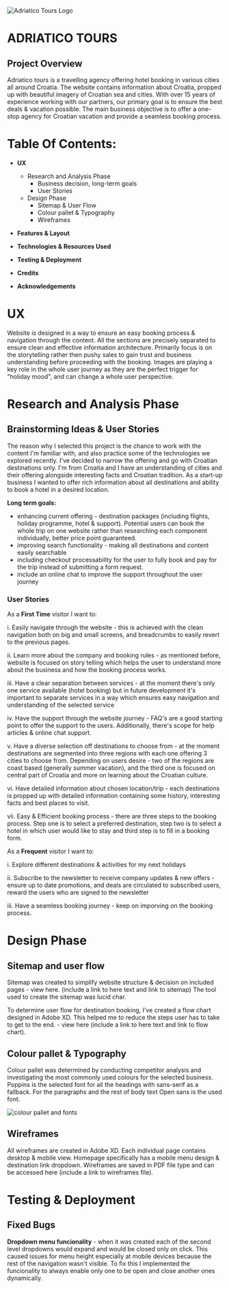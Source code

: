 
![Adriatico Tours Logo](assets/images/logo-transparent.png)
# **ADRIATICO TOURS**

## Project Overview

Adriatico tours is a travelling agency offering hotel booking in various cities all around Croatia. The website contains information about Croatia, propped up with beautiful imagery of Croatian sea and cities. With over 15 years of experience working with our partners, our primary goal is to ensure the best deals & vacation possible.
The main business objective is to offer a one-stop agency for Croatian vacation and provide a seamless booking process. 


# **Table Of Contents:**

-  **UX**
    -  Research and Analysis Phase
        - Business decision, long-term goals
        - User Stories
    -  Design Phase
        - Sitemap & User Flow
        - Colour pallet & Typography
        - Wireframes

   

  
- **Features & Layout**
- **Technologies & Resources Used**
- **Testing & Deployment**
- **Credits**
- **Acknowledgements**


 

# **UX**

Website is designed in a way to ensure an easy booking process & navigation through the content. 
All the sections are precisely separated to ensure clean and effective information architecture. 
Primarily focus is on the storytelling rather then pushy sales to gain trust and business understanding before proceeding with the booking.
Images are playing a key role in the whole user journey as they are the perfect trigger for "holiday mood", and can change a whole user perspective.

# **Research and Analysis Phase**

## **Brainstorming Ideas & User Stories**

The reason why I selected this project is the chance to work with the content I'm familiar with, and also practice some of the technologies we explored recently.
I've decided to narrow the offering and go with Croatian destinations only. I'm from Croatia and I have an understanding of cities and their offering alongside interesting facts and Croatian tradition.
As a start-up business I wanted to offer rich information about all destinations and ability to book a hotel in a desired location. 

**Long term goals:**

- enhancing current offering - destination packages (including flights, holiday programme, hotel & support). 
Potential users can book the whole trip on one website rather than researching each component individually, better price point guaranteed.
- improving search functionality - making all destinations and content easily searchable 
- including checkout processability for the user to fully book and pay for the trip instead of submitting a form request.
- include an online chat to improve the support throughout the user journey


### **User Stories**

As a **First Time** visitor I want to:

i.  Easily navigate through the website - this is achieved with the clean navigation both on big and small screens, and breadcrumbs to easily revert to the previous pages.


 ii.  Learn more about the company and booking rules - as mentioned before, website is focused on story telling which helps the user to understand more about the business and how the booking process works.

 
 iii.  Have a clear separation between services - at the moment there's only one service available (hotel booking) but in future development it's important to separate services in a way which ensures easy navigation and understanding of the
 selected service

 iv.  Have the support through the website journey - FAQ's are a good starting point to offer the support to the users. Additionally, there's scope for help articles & online chat support.

v.  Have a diverse selection off destinations to choose from - at the moment destinations are segmented into three regions with each one offering 3 cities to choose from. Depending on users desire - two of the regions are coast based (generally summer vacation), and the third one 
is focused on central part of Croatia and more on learning about the Croatian culture.

vi.  Have detailed information about chosen location/trip - each destinations is propped up with detailed information containing some history, interesting facts and best places to visit.


vii.  Easy & Efficient booking process - there are three steps to the booking process. Step one is to select a preferred destination, step two is to select a hotel in which user would like to stay and third step is to fill in a booking form.



 
As a **Frequent** visitor I want to:

i. Explore different destinations & activities for my next holidays 

ii. Subscribe to the newsletter to receive company updates & new offers - ensure up to date promotions, and deals are circulated to subscribed users, reward the users who are signed to the newsletter

iii. Have a seamless booking journey - keep on imporving on the booking process.

# **Design Phase**

## **Sitemap and user flow**

Sitemap was created to simplify website structure & decision on included pages - view here. (include a link to here text and link to sitemap)
The tool used to create the sitemap was lucid char.

To determine user flow for destination booking, I've created a flow chart designed in Adobe XD. This helped me to reduce the steps user has to take
to get to the end. - view here (include a link to here text and link to flow chart).


## **Colour pallet & Typography**


Colour pallet was determined by conducting competitor analysis and investigating the most commonly used colours for the selected business.
Poppins is the selected font for all the headings with sans-serif as a fallback. For the paragraphs and the rest of body text Open sans is the used font.

![colour pallet and fonts](assets/images/documentation/colour-pallet-and-fonts.jpg)

## **Wireframes**

All wireframes are created in Adobe XD. Each individual page contains desktop & mobile view. Homepage specifically has a mobile menu design & destination link dropdown.
Wireframes are saved in PDF file type and can be accessed here (include a link to wireframes file).

# **Testing & Deployment**



## **Fixed Bugs**

**Dropdown menu funcionality** - when it was created each of the second level dropdowns would expand and would be closed only on click. This caused issues for menu height especially at mobile devices because the rest of the navigation wasn't visible.
To fix this I implemented the funcionality to always enable only one to be open and close another ones dynamically. 




